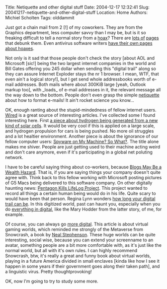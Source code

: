 Title: Netiquette and other digital stuff
Date: 2004-12-17 12:32:41
Slug: 20041217-netiquette-and-other-digital-stuff
Location: Home
Authors: Michiel Scholten
Tags: olddammit

<p>Just got a chain mail from 2 [!] of my coworkers. They are from the Graphics department, less computer savvy than I may be, but is it so freaking difficult to tell a normal story from a <a href="http://en.wikipedia.org/wiki/Hoax">hoax</a>? There are <a href="http://hoaxbusters.ciac.org/">lots of</a> <a href="http://www.nonprofit.net/hoax/">pages</a> that debunk them. Even antivirus software writers <a href="http://www.symantec.com/avcenter/hoax.html">have their own pages about hoaxes</a>.</p>
<p>Not only is it sad that those people don't check the story [about AOL and Microsoft [sic!] being the two largest internet companies in the world and Bill Gates offering you 245 dollar when sending this "digital trail" along so they can assure Internet Exploder stays the nr 1 browser. I mean, WTF, that even ain't a logical story!], but I get send whole addressbooks worth of e-mail addresses. Both mails where about 300KiB large [yeah, Outlook markup too], with _loads_ of e-mail addresses in it, the relevant message all the way down to the bottom. People don't even grasp the simple <a href="http://en.wikipedia.org/wiki/Netiquette">netiquette</a> about how to format e-mails! It ain't rocket science you know...</p>
<p>OK, enough ranting about the stupid-mindedness of fellow internet users. <a href="http://www.wired.com/">Wired</a> is a great source of interesting articles. I've collected some I found interesting here. First <a href="http://www.wired.com/news/technology/0,1282,65936,00.html">a piece about hydrogen being generated from a new kind of solar cells</a>. It would be very cool if this is applied on a large scale, and hydrogen propulsion for cars is being pushed. No more oil struggles and a lot healtier environment. Another piece is about the ignorance of our fellow computer users: <a href="http://www.wired.com/news/technology/0,1282,65906,00.html">Spyware on My Machine? So What?</a>. The title alone makes me shiver. People are just getting used to their machine acting weird and don't care anymore, even if it's participating in a global net poluting network.</p>
<p>I have to be careful saying thing about co-workers, because <a href="http://www.wired.com/news/culture/0,1284,65912,00.html">Blogs May Be a Wealth Hazard</a>. That is, if you are saying things your company doesn't quite agree with. Think back to this fellow working with Microsoft posting pictures of G5 Macs being delivered to this software company. On other digitally haunting news: <a href="http://www.wired.com/news/privacy/0,1848,62158,00.html">Pentagon Kills LifeLog Project</a>. This project wanted to record all things a certain human being would do in his life. Quite scary to would have been that person. Regina Lynn wonders <a href="http://www.wired.com/news/culture/0,1284,65895,00.html">how long your digital trail can be</a>. In this digitized world, past can haunt you, especially when you do <a href="http://www.wired.com/news/culture/0,1284,65890,00.html">everything in digital</a>, like the Mary Hodder from the latter story, of me, for example.</p>
<p>Of course, you can always go <a href="http://www.wired.com/news/games/0,2101,65865,00.html">more digital</a>. This article is about virtual gaming worlds, which reminded me strongly of the Metaverse from Snowcrash, a book by <a href="http://www.nealstephenson.com/">Neal Stephenson</a>. These huge worlds can be quite interesting, social wise, because you can extend your screenname to an avatar, something people are a bit more comfortable with, as it's just like the normal world, but all with it's own rules. I can highly recommend Snowcrash, btw, it's really a great and funny book about virtual worlds, playing in a future America divided in small enclaves [kinda like how I see it happen in some years if their government goes along their taken path], and a linguistic virus. Pretty thoughtprovoking!</p>
<p>OK, now I'm going to try to study some more.</p>